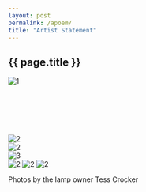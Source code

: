 ```yaml
---
layout: post
permalink: /apoem/
title: "Artist Statement"
---
```

<section class="section fadeup">

  <h2>{{ page.title }}</h2>

  <div class="col-1-1" style="margin-bottom: 100px;">
    <img src="/assets/images/apoem/IMG_8766_2.jpg" alt="1"/>
  </div>

  <div class="col-1-1 blackbg">
      <div class="col-2-3">
        <img src="/assets/images/apoem/IMG_8766.jpg" alt="2"/>
      </div>
      <div class="col-1-1">
        <img src="/assets/images/apoem/IMG_8559.JPG" alt="2"/>
      </div>
      <div class="col-2-3">
        <img src="/assets/images/apoem/IMG_8765.jpg" alt="3"/>
      </div>
      <div class="col-1-3">
        <img src="/assets/images/apoem/IMG_8263.JPG" alt="2"/>
        <img src="/assets/images/apoem/IMG_8262.JPG" alt="2"/>
        <img src="/assets/images/apoem/IMG_8264.JPG" alt="2"/>
      </div>
      <p>Photos by the lamp owner Tess Crocker</p>
  </div>

</section>
